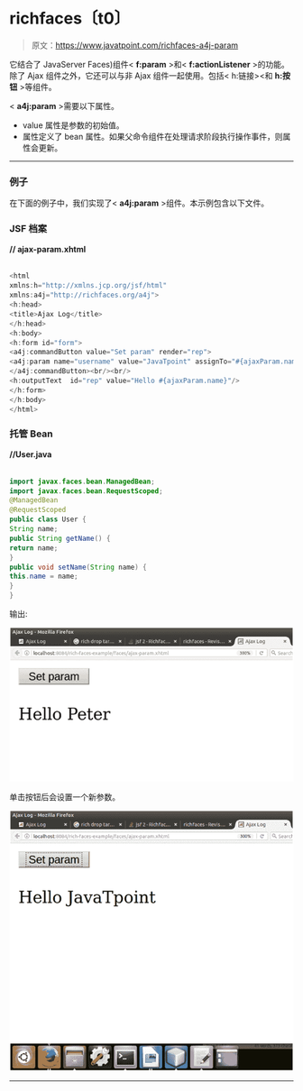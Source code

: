 # richfaces〔t0〕

> 原文：<https://www.javatpoint.com/richfaces-a4j-param>

它结合了 JavaServer Faces)组件< **f:param** >和< **f:actionListener** >的功能。除了 Ajax 组件之外，它还可以与非 Ajax 组件一起使用。包括< h:链接><和 **h:按钮** >等组件。

< **a4j:param** >需要以下属性。

*   value 属性是参数的初始值。
*   属性定义了 bean 属性。如果父命令组件在处理请求阶段执行操作事件，则属性会更新。

* * *

### 例子

在下面的例子中，我们实现了< **a4j:param** >组件。本示例包含以下文件。

### JSF 档案

**// ajax-param.xhtml**

```java

<html 
xmlns:h="http://xmlns.jcp.org/jsf/html"
xmlns:a4j="http://richfaces.org/a4j">
<h:head>
<title>Ajax Log</title>
</h:head>
<h:body>
<h:form id="form">
<a4j:commandButton value="Set param" render="rep">
<a4j:param name="username" value="JavaTpoint" assignTo="#{ajaxParam.name}"/>
</a4j:commandButton><br/><br/>
<h:outputText  id="rep" value="Hello #{ajaxParam.name}"/>
</h:form>
</h:body>
</html>

```

### 托管 Bean

**//User.java**

```java

import javax.faces.bean.ManagedBean;
import javax.faces.bean.RequestScoped;
@ManagedBean
@RequestScoped
public class User {
String name;
public String getName() {
return name;
}
public void setName(String name) {
this.name = name;
}
}

```

输出:

![RichFaces A4j param 1](img/d8713e970b933ee8e22f28aff89d740e.png)

单击按钮后会设置一个新参数。

![RichFaces A4j param 2](img/d5386e55b62179a5d3c2ac6533dfef9e.png)

* * *